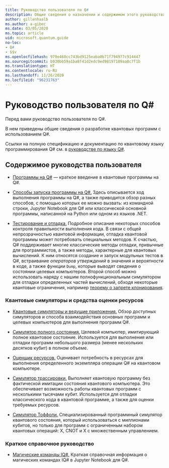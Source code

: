 ```yaml
---
title: Руководство пользователя по Q#
description: Общие сведения о назначении и содержимом этого руководства пользователя
author: gillenhaalb
ms.author: a-gibec
ms.date: 03/05/2020
ms.topic: article
uid: microsoft.quantum.guide
no-loc:
- Q#
- $$v
ms.openlocfilehash: 979e468cc743bd9125eaba0b71f794977c914447
ms.sourcegitcommit: b930bb59a1ba8f41d2edc9ed98197109aa8c7f1b
ms.translationtype: HT
ms.contentlocale: ru-RU
ms.lasthandoff: 11/26/2020
ms.locfileid: "96231763"
---
```

# <a name="the-no-locq-user-guide"></a>Руководство пользователя по Q#

Перед вами руководство пользователя по Q#. 

В нем приведены общие сведения о разработке квантовых программ с использованием Q#.

Ссылки на полную спецификацию и документацию по квантовому языку программирования Q# см. в [руководстве по языку Q#](xref:microsoft.quantum.qsharp.index). 

## <a name="user-guide-contents"></a>Содержимое руководства пользователя

- [Программы на Q#](xref:microsoft.quantum.guide.programs) — краткое введение в квантовые программы на Q#. 

- [Способы запуска программы на Q#.](xref:microsoft.quantum.guide.host-programs) Здесь описывается ход выполнения программы на Q#, а также приводится обзор разных способов, с помощью которых ее можно вызвать: из командной строки, Jupyter Notebook для Q# или классической основной программы, написанной на Python или одном из языков .NET.

- [Тестирование и отладка.](xref:microsoft.quantum.guide.testingdebugging) Подробное описание некоторых способов контроля правильности выполнения кода. 
    В связи с общей непрозрачностью квантовой информации, отладка квантовой программы может потребовать специальных методов. 
    К счастью, Q# поддерживает многие классические методы отладки, привычные для программистов, а также методы, характерные для квантовых вычислений. К ним относятся создание и запуск модульных тестов в Q#, встраивание *операторов утверждений* в значения и вероятности в коде, а также функции `Dump`, которые выводят сведения о состоянии целевых компьютеров. 
    Второй способ можно использовать наряду с нашим полнофункциональным симулятором для отладки определенных частей вычислений, обходя некоторые квантовые ограничения, например [теорему о запрете клонирования](xref:microsoft.quantum.concepts.pauli).

### <a name="quantum-simulators-and-resource-estimators"></a>Квантовые симуляторы и средства оценки ресурсов

- [Квантовые симуляторы и ведущие приложения.](xref:microsoft.quantum.machines) Обзор доступных симуляторов и способа взаимодействия основных программ и целевых компьютеров для выполнения программ Q#.

- [Симулятор полного состояния.](xref:microsoft.quantum.machines.full-state-simulator) Целевой компьютер, имитирующий полное квантовое состояние. Используется для выполнения или отладки программ небольшого размера (менее нескольких десятков кубит) в полном объеме.

- [Оценщик ресурсов.](xref:microsoft.quantum.machines.resources-estimator) Оценивает потребность в ресурсах для выполнения определенного экземпляра операции Q# на квантовом компьютере.

- [Симулятор трассировки.](xref:microsoft.quantum.machines.qc-trace-simulator.intro) Выполняет квантовую программу без фактической имитации состояния квантового компьютера. Это обеспечивает возможность работы квантовых программ с несколькими тысячами кубит. Используется для отладки классического кода в квантовой программе, а также для оценки требуемых ресурсов.

- [Симулятор Тоффоли.](xref:microsoft.quantum.machines.toffoli-simulator) Специализированный программный симулятор квантового состояния, который использоваться с миллионами кубитов, но только для программ с ограниченным набором квантовых операций: X, CNOT и X с множественным управлением.

### <a name="quick-reference-pages"></a>Краткое справочное руководство

- [Магические команды IQ#.](xref:microsoft.quantum.guide.quickref.iqsharp) Краткая справочная информация о магических командах IQ# в Jupyter Notebook для Q#.
